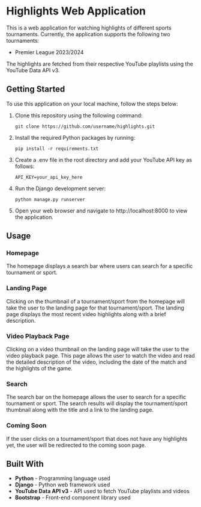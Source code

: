 <h1> Highlights Web Application </h1>

This is a web application for watching highlights of different sports tournaments. Currently, the application supports the following two tournaments:

* Premier League 2023/2024

The highlights are fetched from their respective YouTube playlists using the YouTube Data API v3.

<h2> Getting Started </h2>

To use this application on your local machine, follow the steps below:

1. Clone this repository using the following command:
    ```
    git clone https://github.com/username/highlights.git
    ```

2. Install the required Python packages by running:
    ```
    pip install -r requirements.txt
    ```

3. Create a .env file in the root directory and add your YouTube API key as follows:

    ```
    API_KEY=your_api_key_here
    ```

4. Run the Django development server:
    ```
    python manage.py runserver
    ```
5. Open your web browser and navigate to http://localhost:8000 to view the application.
    
<h2> Usage </h2>

<h3> Homepage </h3>

The homepage displays a search bar where users can search for a specific tournament or sport.

<h3> Landing Page </h3>

Clicking on the thumbnail of a tournament/sport from the homepage will take the user to the landing page for that tournament/sport. The landing page displays the most recent video highlights along with a brief description.

<h3> Video Playback Page </h3>

Clicking on a video thumbnail on the landing page will take the user to the video playback page. This page allows the user to watch the video and read the detailed description of the video, including the date of the match and the highlights of the game.

<h3> Search </h3>

The search bar on the homepage allows the user to search for a specific tournament or sport. The search results will display the tournament/sport thumbnail along with the title and a link to the landing page.

<h3> Coming Soon </h3>

If the user clicks on a tournament/sport that does not have any highlights yet, the user will be redirected to the coming soon page.

<h2> Built With </h2>

  * **Python** - Programming language used
  * **Django** - Python web framework used
  * **YouTube Data API v3** - API used to fetch YouTube playlists and videos
  * **Bootstrap** - Front-end component library used
